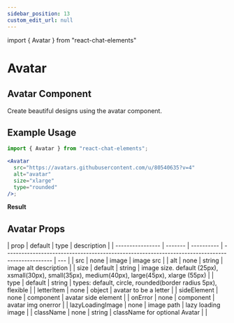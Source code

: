 ```yaml
---
sidebar_position: 13
custom_edit_url: null
---
```


import { Avatar } from "react-chat-elements"

# Avatar

## Avatar Component

Create beautiful designs using the avatar component.

<div style={{ color:"black", margin:"50px 0px", display:"flex", justifyContent:"space-evenly"}}>
  <Avatar
    src="https://avatars.githubusercontent.com/u/80540635?v=4"
    alt={"logo"}
    size="xlarge"
    type="circle flexible"
  />
  <Avatar
    src="https://avatars.githubusercontent.com/u/15075759?v=4"
    alt={"logo"}
    size="xlarge"
    type="circle flexible"
  />
  <Avatar
    src="https://avatars.githubusercontent.com/u/41473129?v=4"
    alt={"logo"}
    size="xlarge"
    type="circle flexible"
  />
</div>

## Example Usage

```jsx
import { Avatar } from "react-chat-elements";

<Avatar
  src="https://avatars.githubusercontent.com/u/80540635?v=4"
  alt="avatar"
  size="xlarge"
  type="rounded"
/>;
```

**Result**

<div style={{ color:"black"}}>
  <Avatar
    src="https://avatars.githubusercontent.com/u/80540635?v=4"
    alt="avatar"
    size="xlarge"
    type="rounded"
  />
</div>

## Avatar Props

| prop             | default | type       | description                                                                                     |
| ---------------- | ------- | ---------- | ----------------------------------------------------------------------------------------------- | --- |
| src              | none    | image      | image src                                                                                       |
| alt              | none    | string     | image alt description                                                                           |
| size             | default | string     | image size. default (25px), xsmall(30px), small(35px), medium(40px), large(45px), xlarge (55px) |
| type             | default | string     | types: default, circle, rounded(border radius 5px), flexible                                    |
| letterItem       | none    | object     | avatar to be a letter                                                                           |
| sideElement      | none    | component  | avatar side element                                                                             |
| onError          | none    | component  | avatar img onerror                                                                              |
| lazyLoadingImage | none    | image path | lazy loading image                                                                              |
| className        | none    | string     | className for optional Avatar                                                                   |     |
